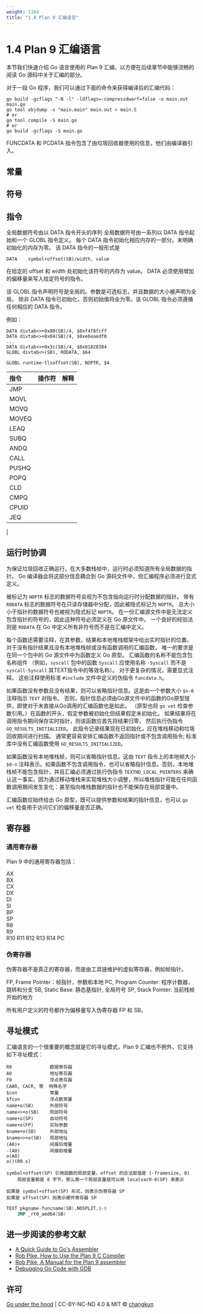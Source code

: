 ```yaml
---
weight: 1104
title: "1.4 Plan 9 汇编语言"
---
```


# 1.4 Plan 9 汇编语言



本节我们快速介绍 Go 语言使用的 Plan 9 汇编，以方便在后续章节中能够流畅的阅读 Go 源码中关于汇编的部分。

对于一段 Go 程序，我们可以通过下面的命令来获得编译后的汇编代码：

```shell
go build -gcflags "-N -l" -ldflags=-compressdwarf=false -o main.out main.go
go tool objdump -s "main.main" main.out > main.S
# or
go tool compile -S main.go
# or
go build -gcflags -S main.go
```

FUNCDATA 和 PCDATA 指令包含了由垃圾回收器使用的信息，他们由编译器引入。

## 常量

## 符号

## 指令

全局数据符号由以 DATA 指令开头的序列
全局数据符号由一系列以 DATA 指令起始和一个 GLOBL 指令定义。
每个 DATA 指令初始化相应内存的一部分。未明确初始化的内存为零。
该 DATA 指令的一般形式是

```
DATA	symbol+offset(SB)/width, value
```

在给定的 offset 和 width 处初始化该符号的内存为 value。
DATA 必须使用增加的偏移量来写入给定符号的指令。

该 GLOBL 指令声明符号是全局的。参数是可选标志，并且数据的大小被声明为全局，
除非 DATA 指令已初始化，否则初始值将全为零。该 GLOBL 指令必须遵循任何相应的 DATA 指令。

例如：

```
DATA divtab<>+0x00(SB)/4, $0xf4f8fcff
DATA divtab<>+0x04(SB)/4, $0xe6eaedf0
...
DATA divtab<>+0x3c(SB)/4, $0x81828384
GLOBL divtab<>(SB), RODATA, $64

GLOBL runtime·tlsoffset(SB), NOPTR, $4
```

| 指令 | 操作符 | 解释 |
|:-----|:-----|:------|
| JMP
| MOVL
| MOVQ
| MOVEQ
| LEAQ
| SUBQ
| ANDQ
| CALL
| PUSHQ
| POPQ
| CLD
| CMPQ
| CPUID
| JEQ
| 

## 运行时协调

为保证垃圾回收正确运行，在大多数栈帧中，运行时必须知道所有全局数据的指针。
Go 编译器会将这部分信息耦合到 Go 源码文件中，但汇编程序必须进行显式定义。

被标记为 `NOPTR` 标志的数据符号会视为不包含指向运行时分配数据的指针。
带有 `R0DATA` 标志的数据符号在只读存储器中分配，因此被隐式标记为 `NOPTR`。
总大小小于指针的数据符号也被视为隐式标记 `NOPTR`。
在一份汇编源文件中是无法定义包含指针的符号的，因此这种符号必须定义在 Go 原文件中。
一个良好的经验法则是 `R0DATA` 在 Go 中定义所有非符号而不是在汇编中定义。

每个函数还需要注释，在其参数，结果和本地堆栈框架中给出实时指针的位置。
对于没有指针结果且没有本地堆栈帧或没有函数调用的汇编函数，
唯一的要求是在同一个包中的 Go 源文件中为函数定义 Go 原型。
汇编函数的名称不能包含包名称组件
（例如，`syscall` 包中的函数 `Syscall` 应使用名称 `·Syscall` 而不是 `syscall·Syscall` 其TEXT指令中的等效名称）。
对于更复杂的情况，需要显式注释。
这些注释使用标准 `#include` 文件中定义的伪指令 `funcdata.h`。

如果函数没有参数且没有结果，则可以省略指针信息。这是由一个参数大小 `$n-0` 注释指示 `TEXT` 对指令。
否则，指针信息必须由Go源文件中的函数的Go原型提供，即使对于未直接从Go调用的汇编函数也是如此。
（原型也将 `go vet` 检查参数引用。）在函数的开头，假定参数被初始化但结果假定未初始化。
如果结果将在调用指令期间保存实时指针，则该函数应首先将结果归零，
然后执行伪指令 `GO_RESULTS_INITIALIZED`。
此指令记录结果现在已初始化，应在堆栈移动和垃圾回收期间进行扫描。
通常更容易安排汇编函数不返回指针或不包含调用指令; 
标准库中没有汇编函数使用 `GO_RESULTS_INITIALIZED`。

如果函数没有本地堆栈帧，则可以省略指针信息。这由 `TEXT` 指令上的本地帧大小 `$0-n` 注释表示。如果函数不包含调用指令，也可以省略指针信息。否则，本地堆栈帧不能包含指针，并且汇编必须通过执行伪指令 `TEXTNO_LOCAL_POINTERS` 来确认这一事实。因为通过移动堆栈来实现堆栈大小调整，所以堆栈指针可能在任何函数调用期间发生变化：甚至指向堆栈数据的指针也不能保存在局部变量中。

汇编函数应始终给出 Go 原型，既可以提供参数和结果的指针信息，也可以 `go vet` 检查用于访问它们的偏移量是否正确。

## 寄存器

### 通用寄存器

Plan 9 中的通用寄存器包括：

AX	
BX	
CX	
DX	
DI	
SI	
BP	
SP	
R8	
R9	
R10	
R11	
R12	
R13	
R14	
PC

### 伪寄存器

伪寄存器不是真正的寄存器，而是由工具链维护的虚拟寄存器，例如帧指针。

FP, Frame Pointer：帧指针，参数和本地
PC, Program Counter: 程序计数器，跳转和分支
SB, Static Base: 静态基指针, 全局符号
SP, Stack Pointer: 当前栈帧开始的地方

所有用户定义的符号都作为偏移量写入伪寄存器 FP 和 SB。

## 寻址模式

汇编语言的一个很重要的概念就是它的寻址模式，Plan 9 汇编也不例外，它支持如下寻址模式：

```
R0              数据寄存器
A0              地址寄存器
F0              浮点寄存器
CAAR, CACR, 等  特殊名字
$con            常量 
$fcon           浮点数常量
name+o(SB)      外部符号
name<>+o(SB)    局部符号
name+o(SP)      自动符号
name+o(FP)      实际参数
$name+o(SB)     外部地址
$name<>+o(SB)   局部地址
(A0)+           间接后增量
-(A0)           间接前增量
o(A0)           
o()(R0.s)

symbol+offset(SP) 引用函数的局部变量，offset 的合法取值是 [-framesize, 0)
    局部变量都是 8 字节，那么第一个局部变量就可以用 localvar0-8(SP) 来表示

如果是 symbol+offset(SP) 形式，则表示伪寄存器 SP
如果是 offset(SP) 则表示硬件寄存器 SP
```

```asm
TEXT pkgname·funcname(SB),NOSPLIT,$-8
    JMP	_rt0_amd64(SB)
```


## 进一步阅读的参考文献

- [A Quick Guide to Go's Assembler](https://golang.org/doc/asm)
- [Rob Pike, How to Use the Plan 9 C Compiler](http://doc.cat-v.org/plan_9/2nd_edition/papers/comp)
- [Rob Pike, A Manual for the Plan 9 assembler](https://9p.io/sys/doc/asm.html)
- [Debugging Go Code with GDB](https://golang.org/doc/gdb)

## 许可

[Go under the hood](https://github.com/golang-design/under-the-hood) | CC-BY-NC-ND 4.0 & MIT &copy; [changkun](https://changkun.de)